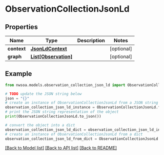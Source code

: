 # ObservationCollectionJsonLd


## Properties

Name | Type | Description | Notes
------------ | ------------- | ------------- | -------------
**context** | [**JsonLdContext**](JsonLdContext.md) |  | [optional] 
**graph** | [**List[Observation]**](Observation.md) |  | [optional] 

## Example

```python
from nwsoa.models.observation_collection_json_ld import ObservationCollectionJsonLd

# TODO update the JSON string below
json = "{}"
# create an instance of ObservationCollectionJsonLd from a JSON string
observation_collection_json_ld_instance = ObservationCollectionJsonLd.from_json(json)
# print the JSON string representation of the object
print(ObservationCollectionJsonLd.to_json())

# convert the object into a dict
observation_collection_json_ld_dict = observation_collection_json_ld_instance.to_dict()
# create an instance of ObservationCollectionJsonLd from a dict
observation_collection_json_ld_from_dict = ObservationCollectionJsonLd.from_dict(observation_collection_json_ld_dict)
```
[[Back to Model list]](../README.md#documentation-for-models) [[Back to API list]](../README.md#documentation-for-api-endpoints) [[Back to README]](../README.md)


